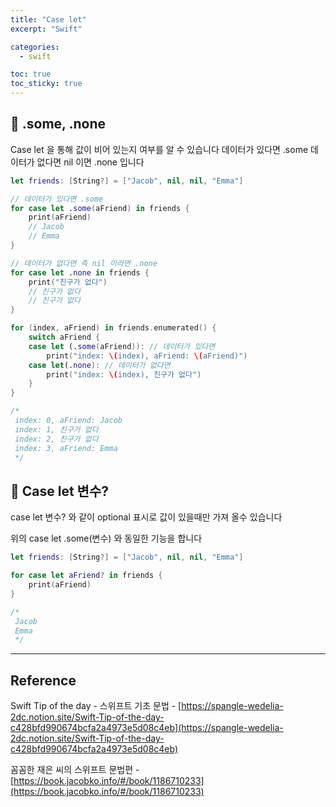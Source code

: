 ```yaml
---
title: "Case let"
excerpt: "Swift"

categories:
  - swift

toc: true
toc_sticky: true
---
```


## 🔷 .some, .none

Case let 을 통해 값이 비어 있는지 여부를 알 수 있습니다
데이터가 있다면 .some
데이터가 없다면 nil 이면 .none 입니다

```swift
let friends: [String?] = ["Jacob", nil, nil, "Emma"]

// 데이터가 있다면 .some
for case let .some(aFriend) in friends {
	print(aFriend)
	// Jacob
	// Emma
}

// 데이터가 없다면 즉 nil 이라면 .none
for case let .none in friends {
	print("친구가 없다")
	// 친구가 없다
	// 친구가 없다
}

for (index, aFriend) in friends.enumerated() {
	switch aFriend {
	case let (.some(aFriend)): // 데이터가 있다면
		print("index: \(index), aFriend: \(aFriend)")
	case let(.none): // 데이터가 없다면
		print("index: \(index), 친구가 없다")
	}
}

/*
 index: 0, aFriend: Jacob
 index: 1, 친구가 없다
 index: 2, 친구가 없다
 index: 3, aFriend: Emma
 */

```

## 🔷 Case let 변수?

case let 변수? 와 같이 optional 표시로 값이 있을때만 가져 올수 있습니다

위의 case let .some(변수) 와 동일한 기능을 합니다

```swift
let friends: [String?] = ["Jacob", nil, nil, "Emma"]

for case let aFriend? in friends {
	print(aFriend)
}

/*
 Jacob
 Emma
 */

```

---

<!-- 🔶 🔷 📌 🔑 👉 -->

## Reference

Swift Tip of the day - 스위프트 기초 문법 - [https://spangle-wedelia-2dc.notion.site/Swift-Tip-of-the-day-c428bfd990674bcfa2a4973e5d08c4eb](https://spangle-wedelia-2dc.notion.site/Swift-Tip-of-the-day-c428bfd990674bcfa2a4973e5d08c4eb)

꼼꼼한 재은 씨의 스위프트 문법편 - [https://book.jacobko.info/#/book/1186710233](https://book.jacobko.info/#/book/1186710233)
